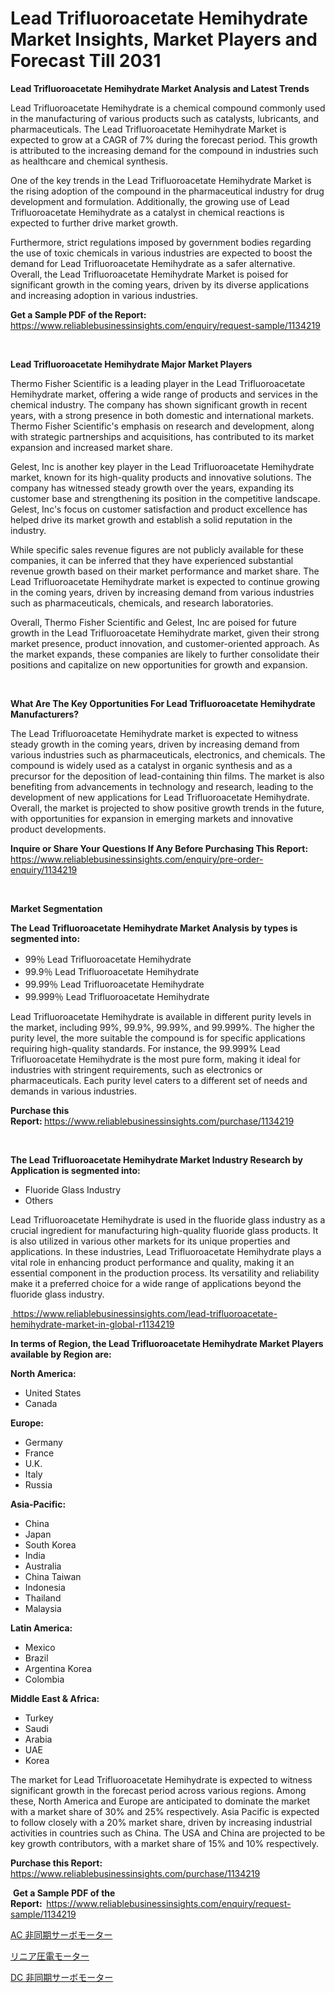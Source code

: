 <p><h1>Lead Trifluoroacetate Hemihydrate Market Insights, Market Players and Forecast Till 2031</h1></p><p><strong>Lead Trifluoroacetate Hemihydrate Market Analysis and Latest Trends</strong></p>
<p><p>Lead Trifluoroacetate Hemihydrate is a chemical compound commonly used in the manufacturing of various products such as catalysts, lubricants, and pharmaceuticals. The Lead Trifluoroacetate Hemihydrate Market is expected to grow at a CAGR of 7% during the forecast period. This growth is attributed to the increasing demand for the compound in industries such as healthcare and chemical synthesis.</p><p>One of the key trends in the Lead Trifluoroacetate Hemihydrate Market is the rising adoption of the compound in the pharmaceutical industry for drug development and formulation. Additionally, the growing use of Lead Trifluoroacetate Hemihydrate as a catalyst in chemical reactions is expected to further drive market growth.</p><p>Furthermore, strict regulations imposed by government bodies regarding the use of toxic chemicals in various industries are expected to boost the demand for Lead Trifluoroacetate Hemihydrate as a safer alternative. Overall, the Lead Trifluoroacetate Hemihydrate Market is poised for significant growth in the coming years, driven by its diverse applications and increasing adoption in various industries.</p></p>
<p><strong>Get a Sample PDF of the Report:&nbsp;</strong> <a href="https://www.reliablebusinessinsights.com/enquiry/request-sample/1134219">https://www.reliablebusinessinsights.com/enquiry/request-sample/1134219</a></p>
<p>&nbsp;</p>
<p><strong>Lead Trifluoroacetate Hemihydrate Major Market Players</strong></p>
<p><p>Thermo Fisher Scientific is a leading player in the Lead Trifluoroacetate Hemihydrate market, offering a wide range of products and services in the chemical industry. The company has shown significant growth in recent years, with a strong presence in both domestic and international markets. Thermo Fisher Scientific's emphasis on research and development, along with strategic partnerships and acquisitions, has contributed to its market expansion and increased market share.</p><p>Gelest, Inc is another key player in the Lead Trifluoroacetate Hemihydrate market, known for its high-quality products and innovative solutions. The company has witnessed steady growth over the years, expanding its customer base and strengthening its position in the competitive landscape. Gelest, Inc's focus on customer satisfaction and product excellence has helped drive its market growth and establish a solid reputation in the industry.</p><p>While specific sales revenue figures are not publicly available for these companies, it can be inferred that they have experienced substantial revenue growth based on their market performance and market share. The Lead Trifluoroacetate Hemihydrate market is expected to continue growing in the coming years, driven by increasing demand from various industries such as pharmaceuticals, chemicals, and research laboratories.</p><p>Overall, Thermo Fisher Scientific and Gelest, Inc are poised for future growth in the Lead Trifluoroacetate Hemihydrate market, given their strong market presence, product innovation, and customer-oriented approach. As the market expands, these companies are likely to further consolidate their positions and capitalize on new opportunities for growth and expansion.</p></p>
<p>&nbsp;</p>
<p><strong>What Are The Key Opportunities For Lead Trifluoroacetate Hemihydrate Manufacturers?</strong></p>
<p><p>The Lead Trifluoroacetate Hemihydrate market is expected to witness steady growth in the coming years, driven by increasing demand from various industries such as pharmaceuticals, electronics, and chemicals. The compound is widely used as a catalyst in organic synthesis and as a precursor for the deposition of lead-containing thin films. The market is also benefiting from advancements in technology and research, leading to the development of new applications for Lead Trifluoroacetate Hemihydrate. Overall, the market is projected to show positive growth trends in the future, with opportunities for expansion in emerging markets and innovative product developments.</p></p>
<p><strong>Inquire or Share Your Questions If Any Before Purchasing This Report:</strong> <a href="https://www.reliablebusinessinsights.com/enquiry/pre-order-enquiry/1134219">https://www.reliablebusinessinsights.com/enquiry/pre-order-enquiry/1134219</a></p>
<p>&nbsp;</p>
<p><strong>Market Segmentation</strong></p>
<p><strong>The Lead Trifluoroacetate Hemihydrate Market Analysis by types is segmented into:</strong></p>
<p><ul><li>99％ Lead Trifluoroacetate Hemihydrate</li><li>99.9％ Lead Trifluoroacetate Hemihydrate</li><li>99.99％ Lead Trifluoroacetate Hemihydrate</li><li>99.999％ Lead Trifluoroacetate Hemihydrate</li></ul></p>
<p><p>Lead Trifluoroacetate Hemihydrate is available in different purity levels in the market, including 99%, 99.9%, 99.99%, and 99.999%. The higher the purity level, the more suitable the compound is for specific applications requiring high-quality standards. For instance, the 99.999% Lead Trifluoroacetate Hemihydrate is the most pure form, making it ideal for industries with stringent requirements, such as electronics or pharmaceuticals. Each purity level caters to a different set of needs and demands in various industries.</p></p>
<p><strong>Purchase this Report:&nbsp;</strong><a href="https://www.reliablebusinessinsights.com/purchase/1134219">https://www.reliablebusinessinsights.com/purchase/1134219</a></p>
<p>&nbsp;</p>
<p><strong>The Lead Trifluoroacetate Hemihydrate Market Industry Research by Application is segmented into:</strong></p>
<p><ul><li>Fluoride Glass Industry</li><li>Others</li></ul></p>
<p><p>Lead Trifluoroacetate Hemihydrate is used in the fluoride glass industry as a crucial ingredient for manufacturing high-quality fluoride glass products. It is also utilized in various other markets for its unique properties and applications. In these industries, Lead Trifluoroacetate Hemihydrate plays a vital role in enhancing product performance and quality, making it an essential component in the production process. Its versatility and reliability make it a preferred choice for a wide range of applications beyond the fluoride glass industry.</p></p>
<p><a href="https://www.reliablebusinessinsights.com/lead-trifluoroacetate-hemihydrate-market-in-global-r1134219">&nbsp;https://www.reliablebusinessinsights.com/lead-trifluoroacetate-hemihydrate-market-in-global-r1134219</a></p>
<p><strong>In terms of Region, the Lead Trifluoroacetate Hemihydrate Market Players available by Region are:</strong></p>
<p>
    <p> <strong> North America: </strong>
        <ul>
            <li>United States</li>
            <li>Canada</li>
        </ul>
        </p> 
    <p> <strong> Europe: </strong>
        <ul>
            <li>Germany</li>
            <li>France</li>
            <li>U.K.</li>
            <li>Italy</li>
            <li>Russia</li>
        </ul>
        </p> 
    <p> <strong> Asia-Pacific: </strong>
        <ul>
            <li>China</li>
            <li>Japan</li>
            <li>South Korea</li>
            <li>India</li>
            <li>Australia</li>
            <li>China Taiwan</li>
            <li>Indonesia</li>
            <li>Thailand</li>
            <li>Malaysia</li>
        </ul>
        </p> 
    <p> <strong> Latin America: </strong>
        <ul>
            <li>Mexico</li>
            <li>Brazil</li>
            <li>Argentina Korea</li>
            <li>Colombia</li>
        </ul>
        </p> 
    <p> <strong> Middle East & Africa: </strong>
        <ul>
            <li>Turkey</li>
            <li>Saudi</li>
            <li>Arabia</li>
            <li>UAE</li>
            <li>Korea</li>
        </ul>
    </p>
    </p>
<p><p>The market for Lead Trifluoroacetate Hemihydrate is expected to witness significant growth in the forecast period across various regions. Among these, North America and Europe are anticipated to dominate the market with a market share of 30% and 25% respectively. Asia Pacific is expected to follow closely with a 20% market share, driven by increasing industrial activities in countries such as China. The USA and China are projected to be key growth contributors, with a market share of 15% and 10% respectively.</p></p>
<p><strong>Purchase this Report: </strong><a href="https://www.reliablebusinessinsights.com/purchase/1134219">https://www.reliablebusinessinsights.com/purchase/1134219</a></p>
<p>&nbsp;<strong>Get a Sample PDF of the Report:&nbsp;&nbsp;</strong><a href="https://www.reliablebusinessinsights.com/enquiry/request-sample/1134219">https://www.reliablebusinessinsights.com/enquiry/request-sample/1134219</a></p>
<p><strong></strong></p>
<p><p><a href="https://github.com/one-cool-chick/Market-Research-Report-List-1/blob/main/5965831104059.md">AC 非同期サーボモーター</a></p><p><a href="https://github.com/CarlieShields/Market-Research-Report-List-1/blob/main/4096745104060.md">リニア圧電モーター</a></p><p><a href="https://github.com/luffiazaza/Market-Research-Report-List-1/blob/main/5511436104058.md">DC 非同期サーボモーター</a></p></p>